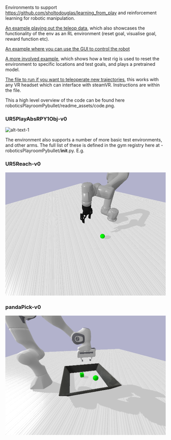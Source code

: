 
Environments to support https://github.com/sholtodouglas/learning_from_play and reinforcement learning for robotic manipulation.

[An example playing out the teleop data](https://github.com/sholtodouglas/learning_from_play/blob/ecd16531422e6e123d22aa58a6abd5d9dc08abfa/notebooks/Minimal%20Example.ipynb), which also showcases the functionality of the env as an RL environment (reset goal, visualise goal, reward function etc).

[An example where you can use the GUI to control the robot](https://github.com/sholtodouglas/RoboticsPlayroomPybullet/blob/280818586cf001599110acaddb78d216d5056914/roboticsPlayroomPybullet/envs/interactive.py)

[A more involved example](https://github.com/sholtodouglas/learning_from_play/blob/ecd16531422e6e123d22aa58a6abd5d9dc08abfa/notebooks/Deploy.ipynb), which shows how a test rig is used to reset the environment to specific locations and test goals, and plays a pretrained model.

[The file to run if you want to teleoperate new trajectories](https://github.com/sholtodouglas/learning_from_play/blob/77be8ecd9f6c5a730c49b502ca56f2f26f938d6c/data_collection/vr_data_collection.py), this works with any VR headset which can interface with steamVR. Instructions are within the file.

This a high level overview of the code can be found here roboticsPlayroomPybullet/readme_assets/code.png. 



### UR5PlayAbsRPY1Obj-v0

![alt-text-1](https://github.com/sholtodouglas/learning_from_play/blob/d17bf6dc0fafc74b7a3d63977efc41c67f1640c6/media/headline.gif)


The environment also supports a number of more basic test environments, and other arms. The full list of these is defined in the gym registry here at - roboticsPlayroomPybullet/__init__.py. E.g.

### UR5Reach-v0

![alt-text-1](/roboticsPlayroomPybullet/readme_assets/urreach.png "side by side comparison")

### pandaPick-v0
![alt-text-1](/roboticsPlayroomPybullet/readme_assets/pandaPick.png "side by side comparison")
